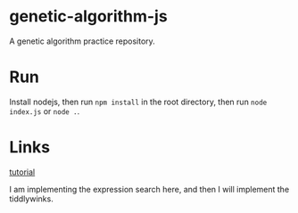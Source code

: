 # genetic-algorithm-js
A genetic algorithm practice repository.

# Run
Install nodejs, then run `npm install` in the root directory, then run `node index.js` or `node .`.

# Links
[tutorial](http://www.ai-junkie.com/ga/intro/gat1.html)

I am implementing the expression search here, and then I will implement the tiddlywinks.
